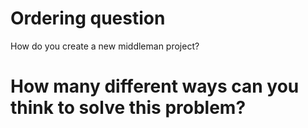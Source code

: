 # Ordering question

How do you create a new middleman project?

# How many different ways can you think to solve this problem?

